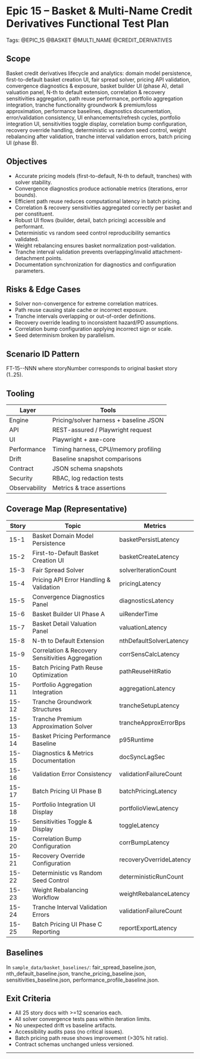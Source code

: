 # Epic 15 – Basket & Multi-Name Credit Derivatives Functional Test Plan

Tags: @EPIC_15 @BASKET @MULTI_NAME @CREDIT_DERIVATIVES

## Scope
Basket credit derivatives lifecycle and analytics: domain model persistence, first-to-default basket creation UI, fair spread solver, pricing API validation, convergence diagnostics & exposure, basket builder UI (phase A), detail valuation panel, N-th to default extension, correlation & recovery sensitivities aggregation, path reuse performance, portfolio aggregation integration, tranche functionality groundwork & premium/loss approximation, performance baselines, diagnostics documentation, error/validation consistency, UI enhancements/refresh cycles, portfolio integration UI, sensitivities toggle display, correlation bump configuration, recovery override handling, deterministic vs random seed control, weight rebalancing after validation, tranche interval validation errors, batch pricing UI (phase B).

## Objectives
- Accurate pricing models (first-to-default, N-th to default, tranches) with solver stability.
- Convergence diagnostics produce actionable metrics (iterations, error bounds).
- Efficient path reuse reduces computational latency in batch pricing.
- Correlation & recovery sensitivities aggregated correctly per basket and per constituent.
- Robust UI flows (builder, detail, batch pricing) accessible and performant.
- Deterministic vs random seed control reproducibility semantics validated.
- Weight rebalancing ensures basket normalization post-validation.
- Tranche interval validation prevents overlapping/invalid attachment-detachment points.
- Documentation synchronization for diagnostics and configuration parameters.

## Risks & Edge Cases
- Solver non-convergence for extreme correlation matrices.
- Path reuse causing stale cache or incorrect exposure.
- Tranche intervals overlapping or out-of-order definitions.
- Recovery override leading to inconsistent hazard/PD assumptions.
- Correlation bump configuration applying incorrect sign or scale.
- Seed determinism broken by parallelism.

## Scenario ID Pattern
FT-15-<storyNumber>-NNN where storyNumber corresponds to original basket story (1..25).

## Tooling
| Layer | Tools |
|-------|-------|
| Engine | Pricing/solver harness + baseline JSON |
| API | REST-assured / Playwright request |
| UI | Playwright + axe-core |
| Performance | Timing harness, CPU/memory profiling |
| Drift | Baseline snapshot comparisons |
| Contract | JSON schema snapshots |
| Security | RBAC, log redaction tests |
| Observability | Metrics & trace assertions |

## Coverage Map (Representative)
| Story | Topic | Metrics |
|-------|-------|---------|
| 15-1 | Basket Domain Model Persistence | basketPersistLatency |
| 15-2 | First-to-Default Basket Creation UI | basketCreateLatency |
| 15-3 | Fair Spread Solver | solverIterationCount |
| 15-4 | Pricing API Error Handling & Validation | pricingLatency |
| 15-5 | Convergence Diagnostics Panel | diagnosticsLatency |
| 15-6 | Basket Builder UI Phase A | uiRenderTime |
| 15-7 | Basket Detail Valuation Panel | valuationLatency |
| 15-8 | N-th to Default Extension | nthDefaultSolverLatency |
| 15-9 | Correlation & Recovery Sensitivities Aggregation | corrSensCalcLatency |
| 15-10 | Batch Pricing Path Reuse Optimization | pathReuseHitRatio |
| 15-11 | Portfolio Aggregation Integration | aggregationLatency |
| 15-12 | Tranche Groundwork Structures | trancheSetupLatency |
| 15-13 | Tranche Premium Approximation Solver | trancheApproxErrorBps |
| 15-14 | Basket Pricing Performance Baseline | p95Runtime |
| 15-15 | Diagnostics & Metrics Documentation | docSyncLagSec |
| 15-16 | Validation Error Consistency | validationFailureCount |
| 15-17 | Batch Pricing UI Phase B | batchPricingLatency |
| 15-18 | Portfolio Integration UI Display | portfolioViewLatency |
| 15-19 | Sensitivities Toggle & Display | toggleLatency |
| 15-20 | Correlation Bump Configuration | corrBumpLatency |
| 15-21 | Recovery Override Configuration | recoveryOverrideLatency |
| 15-22 | Deterministic vs Random Seed Control | deterministicRunCount |
| 15-23 | Weight Rebalancing Workflow | weightRebalanceLatency |
| 15-24 | Tranche Interval Validation Errors | validationFailureCount |
| 15-25 | Batch Pricing UI Phase C Reporting | reportExportLatency |

## Baselines
In `sample_data/basket_baselines/`: fair_spread_baseline.json, nth_default_baseline.json, tranche_pricing_baseline.json, sensitivities_baseline.json, performance_profile_baseline.json.

## Exit Criteria
- All 25 story docs with >=12 scenarios each.
- All solver convergence tests pass within iteration limits.
- No unexpected drift vs baseline artifacts.
- Accessibility audits pass (no critical issues).
- Batch pricing path reuse shows improvement (>30% hit ratio).
- Contract schemas unchanged unless versioned.

---
